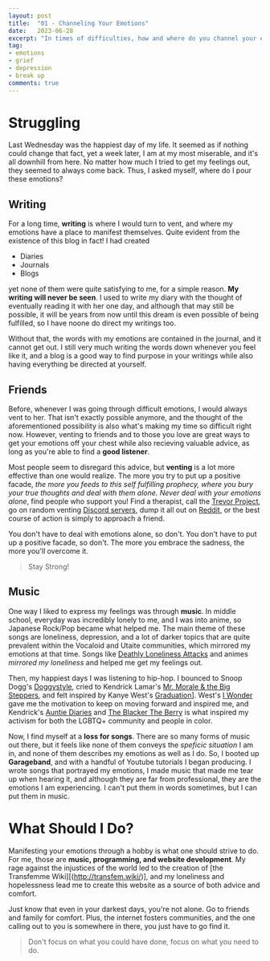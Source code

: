 ```yaml
---
layout: post
title:  "01 - Channeling Your Emotions"
date:   2023-06-28
excerpt: "In times of difficulties, how and where do you channel your emotions?."
tag:
- emotions 
- grief
- depression
- break up
comments: true
---
```


# Struggling
Last Wednesday was the happiest day of my life. It seemed as if nothing could change that fact, yet a week later, I am at my most miserable, and it's all downhill from here. No matter how much I tried to get my feelings out, they seemed to always come back. Thus, I asked myself, where do I pour these emotions?

## Writing
For a long time, **writing** is where I would turn to vent, and where my emotions have a place to manifest themselves. Quite evident from the existence of this blog in fact! I had created
* Diaries
* Journals
* Blogs
  
yet none of them were quite satisfying to me, for a simple reason. **My writing will never be seen**. I used to write my diary with the thought of eventually reading it with her one day, and although that may still be possible, it will be years from now until this dream is even possible of being fulfilled, so I have noone do direct my writings too.

Without that, the words with my emotions are contained in the journal, and it cannot get out. I still very much writing the words down whenever you feel like it, and a blog is a good way to find purpose in your writings while also having everything be directed at yourself.

## Friends
Before, whenever I was going through difficult emotions, I would always vent to her. That isn't exactly possible anymore, and the thought of the aforementioned possibility is also what's making my time so difficult right now. However, venting to friends and to those you love are great ways to get your emotions off your chest while also recieving valuable advice, as long as you're able to find a **good listener**. 

Most people seem to disregard this advice, but **venting** is a lot more effective than one would realize. The more you try to put up a positive facade, *the more you feeds to this self fulfilling prophecy, where you bury your true thoughts and deal with them alone. Never deal with your emotions alone*, find people who support you! Find a therapist, call the [Trevor Project](https://www.thetrevorproject.org/), go on random venting [Discord servers](https://disboard.org/servers/tag/venting), dump it all out on [Reddit](https://www.reddit.com/r/Vent/), or the best course of action is simply to approach a friend.

You don't have to deal with emotions alone, so don't. You don't have to put up a positive facade, so don't. The more you embrace the sadness, the more you'll overcome it.

> Stay Strong!

## Music
One way I liked to express my feelings was through **music**. In middle school, everyday was incredibly lonely to me, and I was into anime, so Japanese Rock/Pop became what helped me. The main theme of these songs are loneliness, depression, and a lot of darker topics that are quite prevalent within the Vocaloid and Utaite communities, which mirrored my emotions at that time. Songs like [Deathly Loneliness Attacks](https://youtu.be/KhV57_EH3AA) and animes *mirrored my loneliness* and helped me get my feelings out.

Then, my happiest days I was listening to hip-hop. I bounced to Snoop Dogg's [Doggystyle](https://open.spotify.com/album/5IFOummNcGXY3qCBWRchqP?si=27meBYyCR1m03CQfp40-og), cried to Kendrick Lamar's [Mr. Morale & the Big Steppers](https://open.spotify.com/album/79ONNoS4M9tfIA1mYLBYVX?si=Ip7z-yquTzC67iE4AmJF1A), and felt inspired by Kanye West's [Graduation](https://open.spotify.com/album/4SZko61aMnmgvNhfhgTuD3?si=83GptDTzQbOC_ULimWzD7Q)]. West's [I Wonder](https://open.spotify.com/track/7rbECVPkY5UODxoOUVKZnA?si=9097a23394f4404c) gave me the motivation to keep on moving forward and inspired me, and Kendrick's [Auntie Diaries](https://open.spotify.com/track/1uY1X8YeBixs1FdQ3fQ7d4?si=7048363983574167) and [The Blacker The Berry](https://open.spotify.com/track/5Mtt6tZSZA9cXTHGSGpyh0?si=d6f3a492b1524377) is what inspired my activism for both the LGBTQ+ community and people in color.  

Now, I find myself at a **loss for songs**. There are so many forms of music out there, but it feels like none of them conveys the *speficic situation* I am in, and none of them describes my emotions as well as I do. So, I booted up **Garageband**, and with a handful of Youtube tutorials I began producing. I wrote songs that portrayed my emotions, I made music that made me tear up when hearing it, and although they are far from professional, they are the emotions I am experiencing. I can't put them in words sometimes, but I can put them in music.

# What Should I Do?

Manifesting your emotions through a hobby is what one should strive to do. For me, those are **music, programming, and website development**. My rage against the injustices of the world led to the creation of [the Transfemme Wiki][(http://transfem.wiki/)], and my loneliness and hopelessness lead me to create this website as a source of both advice and comfort. 

Just know that even in your darkest days, you're not alone. Go to friends and family for comfort. Plus, the internet fosters communities, and the one calling out to you is somewhere in there, you just have to go find it. 

> Don't focus on what you could have done, focus on what you need to do. 